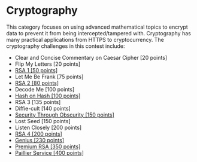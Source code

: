 # Cryptography

This category focuses on using advanced mathematical topics to encrypt data to prevent it from being intercepted/tampered with. Cryptography has many practical applications from HTTPS to cryptocurrency. The cryptography challenges in this contest include:

* Clear and Concise Commentary on Caesar Cipher \[20 points\]
* Flip My Letters \[20 points\]
* [RSA 1 \[50 points\]](/cryptography/rsa-1-50-points.md)
* Let Me Be Frank \[75 points\]
* [RSA 2 \[80 points\]](/cryptography/rsa-2-80-points.md)
* Decode Me \[100 points\]
* [Hash on Hash \[100 points\]](/cryptography/hash-on-hash-100-points.md)
* RSA 3 \[135 points\]
* Diffie-cult \[140 points\]
* [Security Through Obscurity \[150 points\]](/cryptography/security-through-obscurity-150-points.md)
* Lost Seed \[150 points\]
* Listen Closely \[200 points\]
* [RSA 4 \[200 points\]](/cryptography/rsa-4-200-points.md)
* [Genius \[230 points\]](/cryptography/genius-230-points.md)
* [Premium RSA \[350 points\]](/cryptography/premium-rsa-350-points.md)
* [Paillier Service \[400 points\]](/cryptography/paillier-service-400-points.md)



